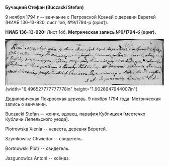 **Бучацкий Стефан (Buczacki Stefan)**

9 ноября 1794 г -- венчание с Петровской Ксеней с деревни Веретей (НИАБ
136-13-920, лист 1об, №9/1794-р (ориг)).

**НИАБ 136-13-920:** Лист 1об. **Метрическая запись №9/1794-б (ориг).**

![](./media/6df3cb37bf4caf11b90a097fca7fdd40d0ca1ac5.png){width="6.496527777777778in"
height="1.9028947944007in"}

Дедиловичская Покровская церковь. 9 ноября 1794 года. Метрическая запись
о венчании.

Buсzacki Stefan -- жених, вдовец, парафия Кублицкая \[местечко Кубличи
Лепельского уезда\].

Piotrowska Xienia -- невеста, деревня Веретей.

Szymkowicz Chwiedor -- свидетель.

Bortnowski Piotr -- свидетель.

Jazgunowicz Antoni -- ксёндз.
